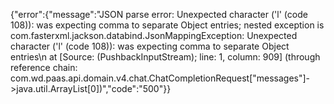 {"error":{"message":"JSON parse error: Unexpected character ('l' (code 108)): was expecting comma to separate Object entries; nested exception is com.fasterxml.jackson.databind.JsonMappingException: Unexpected character ('l' (code 108)): was expecting comma to separate Object entries\n at [Source: (PushbackInputStream); line: 1, column: 909] (through reference chain: com.wd.paas.api.domain.v4.chat.ChatCompletionRequest[\"messages\"]->java.util.ArrayList[0])","code":"500"}}